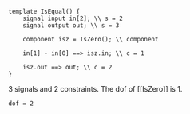```
template IsEqual() {
    signal input in[2]; \\ s = 2
    signal output out; \\ s = 3

    component isz = IsZero(); \\ component

    in[1] - in[0] ==> isz.in; \\ c = 1

    isz.out ==> out; \\ c = 2
}
```
3 signals and 2 constraints. The dof of [[IsZero]] is 1. 

`dof = 2`